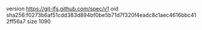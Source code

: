 version https://git-lfs.github.com/spec/v1
oid sha256:f0273b6af51cdd383d894bf0be5b71d7f320f4eadc8c1aec4616bbc412ff56a7
size 1090
